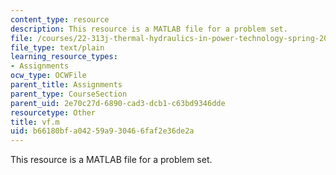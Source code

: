 ```yaml
---
content_type: resource
description: This resource is a MATLAB file for a problem set.
file: /courses/22-313j-thermal-hydraulics-in-power-technology-spring-2007/b66180bfa04259a930466faf2e36de2a_vf.m
file_type: text/plain
learning_resource_types:
- Assignments
ocw_type: OCWFile
parent_title: Assignments
parent_type: CourseSection
parent_uid: 2e70c27d-6890-cad3-dcb1-c63bd9346dde
resourcetype: Other
title: vf.m
uid: b66180bf-a042-59a9-3046-6faf2e36de2a
---
```

This resource is a MATLAB file for a problem set.

